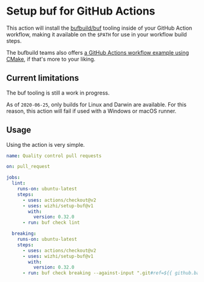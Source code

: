 Setup buf for GitHub Actions
============================

This action will install the [bufbuild/buf][buf] tooling inside of your GitHub Action workflow, making it available on the `$PATH` for use in your workflow build steps.

The bufbuild teams also offers [a GitHub Actions workflow example using CMake][buf-example], if that's more to your liking.

## Current limitations

The buf tooling is still a work in progress.

As of `2020-06-25`, only builds for Linux and Darwin are available. For this reason, this action will fail if used with a Windows or macOS runner.

## Usage

Using the action is very simple.

```yaml
name: Quality control pull requests

on: pull_request

jobs:
  lint:
    runs-on: ubuntu-latest
    steps:
      - uses: actions/checkout@v2
      - uses: wizhi/setup-buf@v1
        with:
          version: 0.32.0
      - run: buf check lint

  breaking:
    runs-on: ubuntu-latest
    steps:
      - uses: actions/checkout@v2
      - uses: wizhi/setup-buf@v1
        with:
          version: 0.32.0
      - run: buf check breaking --against-input ".git#ref=${{ github.base_ref }}"

```

[buf]: https://github.com/bufbuild/buf
[buf-example]: https://github.com/bufbuild/buf-example
